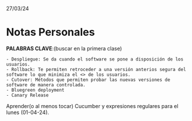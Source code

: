 27/03/24
# Notas Personales

**PALABRAS CLAVE**:(buscar en la primera clase)
	
	- Despliegue: Se da cuando el software se pone a disposición de los usuarios.
	- Rollback: Te permiten retroceder a una versión anterios segura del software lo que minimiza el <> de los usuarios.
	- Cutover: Métodos que permiten probar las nuevas versiones de software de manera controlada.
	- Bluegreen deployment
	- Canary Release
	
Aprender(o al menos tocar) Cucumber y expresiones regulares para el lunes (01-04-24).


